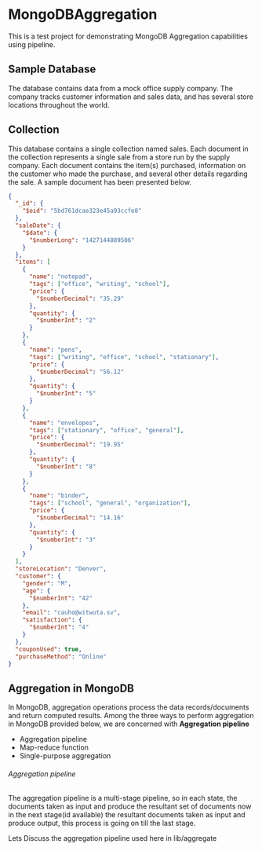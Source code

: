 # MongoDBAggregation

This is a test project for demonstrating MongoDB Aggregation capabilities using pipeline.

## Sample Database

The database contains data from a mock office supply company. The company tracks customer information and sales data, and has several store locations throughout the world.

## Collection

This database contains a single collection named sales. Each document in the collection represents a single sale from a store run by the supply company. Each document contains the item(s) purchased, information on the customer who made the purchase, and several other details regarding the sale. A sample document has been presented below.

```json
{
  "_id": {
    "$oid": "5bd761dcae323e45a93ccfe8"
  },
  "saleDate": {
    "$date": {
      "$numberLong": "1427144809506"
    }
  },
  "items": [
    {
      "name": "notepad",
      "tags": ["office", "writing", "school"],
      "price": {
        "$numberDecimal": "35.29"
      },
      "quantity": {
        "$numberInt": "2"
      }
    },
    {
      "name": "pens",
      "tags": ["writing", "office", "school", "stationary"],
      "price": {
        "$numberDecimal": "56.12"
      },
      "quantity": {
        "$numberInt": "5"
      }
    },
    {
      "name": "envelopes",
      "tags": ["stationary", "office", "general"],
      "price": {
        "$numberDecimal": "19.95"
      },
      "quantity": {
        "$numberInt": "8"
      }
    },
    {
      "name": "binder",
      "tags": ["school", "general", "organization"],
      "price": {
        "$numberDecimal": "14.16"
      },
      "quantity": {
        "$numberInt": "3"
      }
    }
  ],
  "storeLocation": "Denver",
  "customer": {
    "gender": "M",
    "age": {
      "$numberInt": "42"
    },
    "email": "cauho@witwuta.sv",
    "satisfaction": {
      "$numberInt": "4"
    }
  },
  "couponUsed": true,
  "purchaseMethod": "Online"
}
```

## Aggregation in MongoDB

In MongoDB, aggregation operations process the data records/documents and return computed results. Among the three ways to perform aggregation in MongoDB provided below, we are concerned with **Aggregation pipeline**

- Aggregation pipeline
- Map-reduce function
- Single-purpose aggregation

###### Aggregation pipeline

The aggregation pipeline is a multi-stage pipeline, so in each state, the documents taken as input and produce the resultant set of documents now in the next stage(id available) the resultant documents taken as input and produce output, this process is going on till the last stage.

Lets Discuss the aggregation pipeline used here in lib/aggregate
